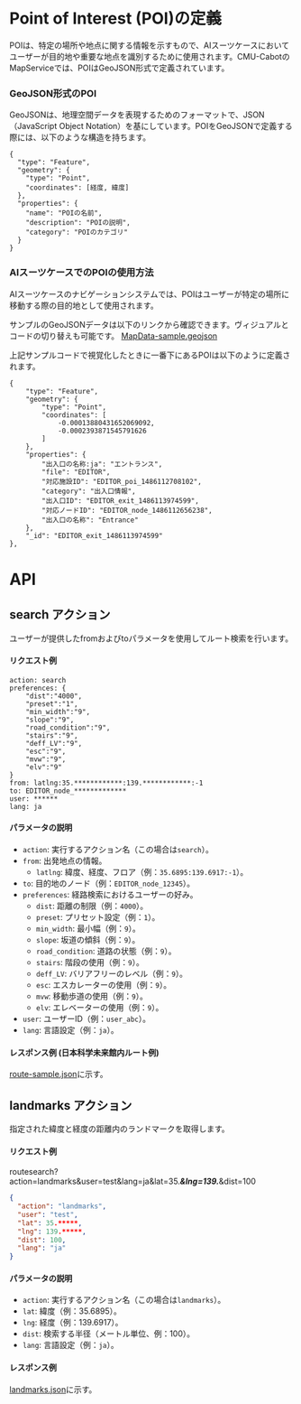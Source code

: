 # Point of Interest (POI)の定義
POIは、特定の場所や地点に関する情報を示すもので、AIスーツケースにおいてユーザーが目的地や重要な地点を識別するために使用されます。CMU-CabotのMapServiceでは、POIはGeoJSON形式で定義されています。

### GeoJSON形式のPOI
GeoJSONは、地理空間データを表現するためのフォーマットで、JSON（JavaScript Object Notation）を基にしています。POIをGeoJSONで定義する際には、以下のような構造を持ちます。

```
{
  "type": "Feature",
  "geometry": {
    "type": "Point",
    "coordinates": [経度, 緯度]
  },
  "properties": {
    "name": "POIの名前",
    "description": "POIの説明",
    "category": "POIのカテゴリ"
  }
}
```

### AIスーツケースでのPOIの使用方法
AIスーツケースのナビゲーションシステムでは、POIはユーザーが特定の場所に移動する際の目的地として使用されます。

サンプルのGeoJSONデータは以下のリンクから確認できます。ヴィジュアルとコードの切り替えも可能です。
[MapData-sample.geojson](MapData-sample.geojson)

上記サンプルコードで視覚化したときに一番下にあるPOIは以下のように定義されます。

```
{
	"type": "Feature",
	"geometry": {
		"type": "Point",
		"coordinates": [
			-0.00013880431652069092,
			-0.0002393871545791626
		]
	},
	"properties": {
		"出入口の名称:ja": "エントランス",
		"file": "EDITOR",
		"対応施設ID": "EDITOR_poi_1486112708102",
		"category": "出入口情報",
		"出入口ID": "EDITOR_exit_1486113974599",
		"対応ノードID": "EDITOR_node_1486112656238",
		"出入口の名称": "Entrance"
	},
	"_id": "EDITOR_exit_1486113974599"
},
```

# API 

## search アクション
ユーザーが提供したfromおよびtoパラメータを使用してルート検索を行います。


#### リクエスト例
```
action: search
preferences: {
	"dist":"4000",
	"preset":"1",
	"min_width":"9",
	"slope":"9",
	"road_condition":"9",
	"stairs":"9",
	"deff_LV":"9",
	"esc":"9",
	"mvw":"9",
	"elv":"9"
}
from: latlng:35.************:139.************:-1
to: EDITOR_node_*************
user: ******
lang: ja
```

#### パラメータの説明
- `action`: 実行するアクション名（この場合は`search`）。
- `from`: 出発地点の情報。
  - `latlng`: 緯度、経度、フロア（例：`35.6895:139.6917:-1`）。
- `to`: 目的地のノード（例：`EDITOR_node_12345`）。
- `preferences`: 経路検索におけるユーザーの好み。
  - `dist`: 距離の制限（例：`4000`）。
  - `preset`: プリセット設定（例：`1`）。
  - `min_width`: 最小幅（例：`9`）。
  - `slope`: 坂道の傾斜（例：`9`）。
  - `road_condition`: 道路の状態（例：`9`）。
  - `stairs`: 階段の使用（例：`9`）。
  - `deff_LV`: バリアフリーのレベル（例：`9`）。
  - `esc`: エスカレーターの使用（例：`9`）。
  - `mvw`: 移動歩道の使用（例：`9`）。
  - `elv`: エレベーターの使用（例：`9`）。
- `user`: ユーザーID（例：`user_abc`）。
- `lang`: 言語設定（例：`ja`）。

#### レスポンス例 (日本科学未来館内ルート例)
[route-sample.json](route-sample.json)に示す。

## landmarks アクション
指定された緯度と経度の距離内のランドマークを取得します。

#### リクエスト例
routesearch?action=landmarks&user=test&lang=ja&lat=35.*****&lng=139.*****&dist=100
```json
{
  "action": "landmarks",
  "user": "test",
  "lat": 35.*****,
  "lng": 139.*****,
  "dist": 100,
  "lang": "ja"
}
```

#### パラメータの説明
- `action`: 実行するアクション名（この場合は`landmarks`）。
- `lat`: 緯度（例：35.6895）。
- `lng`: 経度（例：139.6917）。
- `dist`: 検索する半径（メートル単位、例：100）。
- `lang`: 言語設定（例：`ja`）。

#### レスポンス例
[landmarks.json](landmarks.json)に示す。
